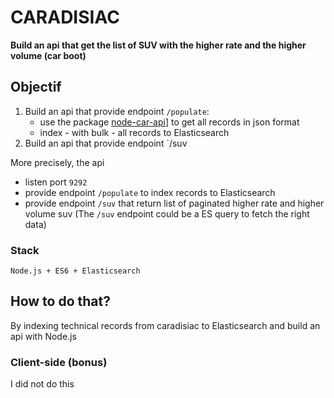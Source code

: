 # CARADISIAC

**Build an api that get the list of SUV with the higher rate and the higher volume (car boot)**

## Objectif 

1. Build an api that provide endpoint `/populate`:
    * use the package [node-car-api](https://github.com/92bondstreet/node-car-api)] to get all records in json format
    * index - with bulk - all records to Elasticsearch
2. Build an api that provide endpoint `/suv

More precisely, the api

* listen port `9292`
* provide endpoint `/populate` to index records to Elasticsearch 
* provide endpoint `/suv` that return list of paginated higher rate and higher volume suv (The `/suv` endpoint could be a ES query to fetch the right data)

### Stack
```
Node.js + ES6 + Elasticsearch

```
## How to do that?

By indexing technical records from caradisiac to Elasticsearch and build an api with Node.js


### Client-side (bonus)

I did not do this

